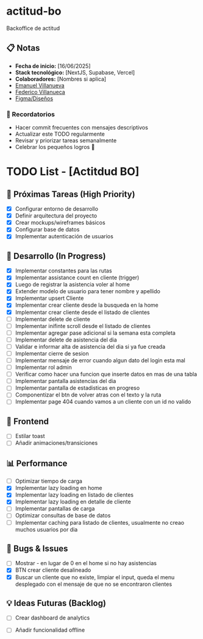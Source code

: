 # actitud-bo
Backoffice de actitud

## 📋 Notas
- **Fecha de inicio:** [16/06/2025]
- **Stack tecnológico:** [NextJS, Supabase, Vercel]
- **Colaboradores:** [Nombres si aplica]
- [Emanuel Villanueva](https://github.com/EmaCrzz)
- [Federico Villanueca](https://github.com/Federicovilla09)
- [Figma/Diseños](https://www.figma.com/design/rNNGaLm6Frb796gArQn2cg/Registro-de-asistencias-%7C-App-Movil--Desarrollo-?node-id=771-12702&m=dev)

### 💭 Recordatorios
- Hacer commit frecuentes con mensajes descriptivos
- Actualizar este TODO regularmente
- Revisar y priorizar tareas semanalmente
- Celebrar los pequeños logros 🎉

# TODO List - [Actitdud BO]

## 🚀 Próximas Tareas (High Priority)
- [X] Configurar entorno de desarrollo
- [X] Definir arquitectura del proyecto
- [X] Crear mockups/wireframes básicos
- [X] Configurar base de datos
- [X] Implementar autenticación de usuarios

## 🔧 Desarrollo (In Progress)
- [X] Implementar constantes para las rutas
- [X] Implementar assistance count en cliente (trigger)
- [X] Luego de registrar la asistencia voler al home
- [X] Extender modelo de usuario para tener nombre y apellido
- [X] Implementar upsert Cliente
- [X] Implementar crear cliente desde la busqueda en la home
- [X] Implementar crear cliente desde el listado de clientes
- [ ] Implementar delete de cliente
- [ ] Implementar inifinte scroll desde el listado de clientes
- [ ] Implementar agregar pase adicional si la semana esta completa
- [ ] Implementar delete de asistencia del dia
- [ ] Validar e informar alta de asistencia del dia si ya fue creada
- [ ] Implementar cierre de sesion
- [ ] Implementar mensaje de error cuando algun dato del login esta mal
- [ ] Implementar rol admin
- [ ] Verificar como hacer una funcion que inserte datos en mas de una tabla
- [ ] Implementar pantalla asistencias del dia
- [ ] Implementar pantalla de estadisticas en progreso
- [ ] Componentizar el btn de volver atras con el texto y la ruta
- [ ] Implementar page 404 cuando vamos a un cliente con un id no valido

## 🎨 Frontend
- [ ] Estilar toast
- [ ] Añadir animaciones/transiciones

## 📊 Performance
- [ ] Optimizar tiempo de carga
- [X] Implementar lazy loading en home
- [X] Implementar lazy loading en listado de clientes
- [X] Implementar lazy loading en detalle de cliente
- [ ] Implementar pantallas de carga
- [ ] Optimizar consultas de base de datos
- [ ] Implementar caching para listado de clientes, usualmente no creao muchos usuarios por dia

## 🐛 Bugs & Issues
- [ ] Mostrar - en lugar de 0 en el home si no hay asistencias
- [X] BTN crear cliente desalineado
- [X] Buscar un cliente que no existe, limpiar el input, queda el menu desplegado con el mensaje de que no se encontraron clientes

## 💡 Ideas Futuras (Backlog)
- [ ] Crear dashboard de analytics
- [ ] Añadir funcionalidad offline

